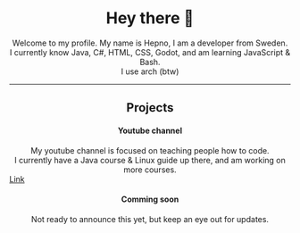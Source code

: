 <h1 align="center">Hey there 👋</h1>
<div align="center">Welcome to my profile. My name is Hepno, I am a developer from Sweden.</div>
<div align="center">I currently know Java, C#, HTML, CSS, Godot, and am learning JavaScript & Bash.     </div>    
<div align="center">I use arch (btw)</div>

------------------------ 
<h2 align="center">Projects</h2>

<h4 align="center">Youtube channel</h4>
<div align="center">My youtube channel is focused on teaching people how to code.</div>
<div align="center">I currently have a Java course & Linux guide up there, and am working on more courses.</div>
<a href align="center" ="https://www.youtube.com/channel/UCewbQpMwEF9E3W8yFZquSzw">Link</a>

<h4 align="center">Comming soon</h4>
<div align="center">Not ready to announce this yet, but keep an eye out for updates.</div>
